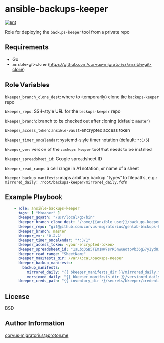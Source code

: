 ansible-backups-keeper
=========

[![lint](https://github.com/corvus-migratorius/ansible-backups-keeper/actions/workflows/lint.yaml/badge.svg)](https://github.com/corvus-migratorius/ansible-backups-keeper/actions/workflows/lint.yaml)

Role for deploying the `backups-keeper` tool from a private repo

Requirements
------------

- Go
- ansible-git-clone (https://github.com/corvus-migratorius/ansible-git-clone)

Role Variables
--------------

`bkeeper_branch_clone_dest`: where to (temporarily) clone the `backups-keeper` repo

`bkeeper_repo`: SSH-style URL for the `backups-keeper` repo

`bkeeper_branch`: branch to be checked out after cloning (default: `master`)

`bkeeper_access_token`: `ansible-vault`-encrypted access token 

`bkeeper_timer_oncalendar`: systemd-style timer notation (default: `*:0/5`)

`bkeeper_ver`: version of the `backups-keeper` tool that needs to be installed

`bkeeper_spreadsheet_id`: Google spreadsheet ID

`bkeeper_read_range`: a cell range in A1 notation, or name of a sheet

`bkeeper_backup_manifests`: maps arbitrary backup "types" to filepaths, e.g.: `mirrored_daily: /root/backups-keeper/mirrored_daily.fofn`

Example Playbook
----------------

```yaml
    - role: ansible-backups-keeper
      tags: [ "bkeeper" ]
      bkeeper_gopath: "/usr/local/go/bin"
      bkeeper_branch_clone_dest: "/home/{{ansible_user}}/backups-keeper"
      bkeeper_repo: "git@github.com:corvus-migratorius/genlab-backups-keeper.git"
      bkeeper_branch: master
      bkeeper_ver: "0.2.1"
      bkeeper_timer_oncalendar: "*:0/1"
      bkeeper_access_token: <your-encrypted-token>
      bkeeper_spreadsheet_id: "1sLbq3SB5TEm1KW7srR5nwueotpVb36gG7yIydU1kC3A"
      bkeeper_read_range: "SheetName"
      bkeeper_manifests_dir: /var/local/backups-keeper
      bkeeper_backup_manifests:
        backup_manifests:
          mirrored_daily: "{{ bkeeper_manifests_dir }}/mirrored_daily.fofn"
          versioned_daily: "{{ bkeeper_manifests_dir }}/versioned_daily.fofn"
      bkeeper_creds_path: "{{ inventory_dir }}/secrets/bkeeper/credentials.json"

```

License
-------

BSD

Author Information
------------------

corvus-migratorius@proton.me
